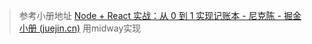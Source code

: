 > 参考小册地址 [Node + React 实战：从 0 到 1 实现记账本 - 尼克陈 - 掘金小册 (juejin.cn)](https://juejin.cn/book/6966551262766563328) 用midway实现

